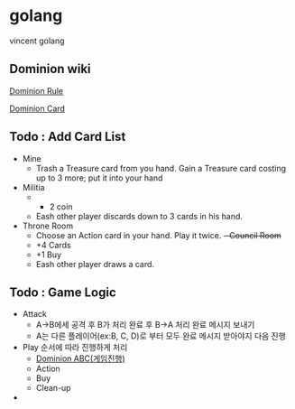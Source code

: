 # golang
vincent golang 

## Dominion wiki
[Dominion Rule](https://namu.wiki/w/%EB%8F%84%EB%AF%B8%EB%8B%88%EC%96%B8%28%EB%B3%B4%EB%93%9C%20%EA%B2%8C%EC%9E%84%29)

[Dominion Card](https://namu.wiki/w/%EB%8F%84%EB%AF%B8%EB%8B%88%EC%96%B8%28%EB%B3%B4%EB%93%9C%20%EA%B2%8C%EC%9E%84%29/%EC%B9%B4%EB%93%9C%20%EB%AA%A9%EB%A1%9D/%EB%8F%84%EB%AF%B8%EB%8B%88%EC%96%B8)

## Todo : Add Card List
- Mine
	- Trash a Treasure card from you hand. Gain a Treasure card costing up to 3 more; put it into your hand
- Militia
	- + 2 coin
	- Eash other player discards down to 3 cards in his hand.
- Throne Room
	- Choose an Action card in your hand. Play it twice.
~~- Council Room~~
	- +4 Cards
	- +1 Buy
	- Eash other player draws a card.


## Todo : Game Logic
- Attack
	- A->B에세 공격 후 B가 처리 완료 후 B->A 처리 완료 메시지 보내기
	- A는 다른 플레이어(ex:B, C, D)로 부터 모두 완료 메시지 받아야지 다음 진행
- Play 순서에 따라 진행하게 처리
	- [Dominion ABC(게임진행)](https://namu.wiki/w/%EB%8F%84%EB%AF%B8%EB%8B%88%EC%96%B8%28%EB%B3%B4%EB%93%9C%20%EA%B2%8C%EC%9E%84%29#s-4)
	- Action
	- Buy
	- Clean-up
- 
